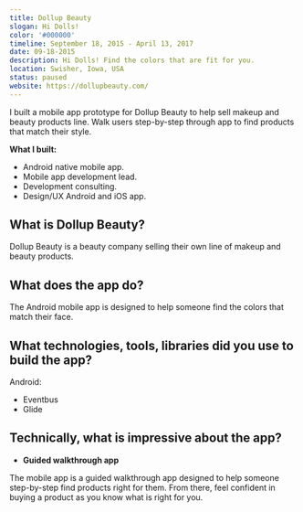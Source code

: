 ```yaml
---
title: Dollup Beauty
slogan: Hi Dolls!
color: '#000000'
timeline: September 18, 2015 - April 13, 2017
date: 09-18-2015
description: Hi Dolls! Find the colors that are fit for you.
location: Swisher, Iowa, USA
status: paused
website: https://dollupbeauty.com/
---
```


I built a mobile app prototype for Dollup Beauty to help sell makeup and beauty products line. Walk users step-by-step through app to find products that match their style. 

**What I built:**

* Android native mobile app.
* Mobile app development lead.
* Development consulting.
* Design/UX Android and iOS app.

## What is Dollup Beauty?

Dollup Beauty is a beauty company selling their own line of makeup and beauty products.  

## What does the app do?

The Android mobile app is designed to help someone find the colors that match their face.

## What technologies, tools, libraries did you use to build the app?

Android:

* Eventbus
* Glide

## Technically, what is impressive about the app?

* **Guided walkthrough app**

The mobile app is a guided walkthrough app designed to help someone step-by-step find products right for them. From there, feel confident in buying a product as you know what is right for you.
